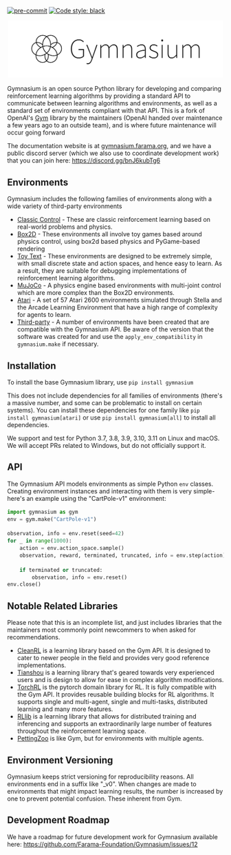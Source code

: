[![pre-commit](https://img.shields.io/badge/pre--commit-enabled-brightgreen?logo=pre-commit&logoColor=white)](https://pre-commit.com/) [![Code style: black](https://img.shields.io/badge/code%20style-black-000000.svg)](https://github.com/psf/black)

<p align="center">
    <img src="https://raw.githubusercontent.com/Farama-Foundation/Gymnasium/main/gymnasium-text.png" width="500px"/>
</p>


Gymnasium is an open source Python library for developing and comparing reinforcement learning algorithms by providing a standard API to communicate between learning algorithms and environments, as well as a standard set of environments compliant with that API. This is a fork of OpenAI's [Gym](https://github.com/openai/gym) library by the maintainers (OpenAI handed over maintenance a few years ago to an outside team), and is where future maintenance will occur going forward

The documentation website is at [gymnasium.farama.org](https://gymnasium.farama.org), and we have a public discord server (which we also use to coordinate development work) that you can join here: https://discord.gg/bnJ6kubTg6


## Environments

Gymnasium includes the following families of environments along with a wide variety of third-party environments
* [Classic Control](https://gymnasium.farama.org/environments/classic_control/) - These are classic reinforcement learning based on real-world problems and physics.
* [Box2D](https://gymnasium.farama.org/environments/box2d/) - These environments all involve toy games based around physics control, using box2d based physics and PyGame-based rendering
* [Toy Text](https://gymnasium.farama.org/environments/toy_text/) - These environments are designed to be extremely simple, with small discrete state and action spaces, and hence easy to learn. As a result, they are suitable for debugging implementations of reinforcement learning algorithms.
* [MuJoCo](https://gymnasium.farama.org/environments/mujoco/) - A physics engine based environments with multi-joint control which are more complex than the Box2D environments.
* [Atari](https://gymnasium.farama.org/environments/atari/) - A set of 57 Atari 2600 environments simulated through Stella and the Arcade Learning Environment that have a high range of complexity for agents to learn.
* [Third-party](https://gymnasium.farama.org/environments/third_party_environments/) - A number of environments have been created that are compatible with the Gymnasium API. Be aware of the version that the software was created for and use the `apply_env_compatibility` in `gymnasium.make` if necessary.


## Installation

To install the base Gymnasium library, use `pip install gymnasium`

This does not include dependencies for all families of environments (there's a massive number, and some can be problematic to install on certain systems). You can install these dependencies for one family like `pip install gymnasium[atari]` or use `pip install gymnasium[all]` to install all dependencies.

We support and test for Python 3.7, 3.8, 3.9, 3.10, 3.11 on Linux and macOS. We will accept PRs related to Windows, but do not officially support it.

## API

The Gymnasium API models environments as simple Python `env` classes. Creating environment instances and interacting with them is very simple- here's an example using the "CartPole-v1" environment:

```python
import gymnasium as gym
env = gym.make("CartPole-v1")

observation, info = env.reset(seed=42)
for _ in range(1000):
    action = env.action_space.sample()
    observation, reward, terminated, truncated, info = env.step(action)

    if terminated or truncated:
        observation, info = env.reset()
env.close()
```

## Notable Related Libraries

Please note that this is an incomplete list, and just includes libraries that the maintainers most commonly point newcommers to when asked for recommendations.

* [CleanRL](https://github.com/vwxyzjn/cleanrl) is a learning library based on the Gym API. It is designed to cater to newer people in the field and provides very good reference implementations.
* [Tianshou](https://github.com/thu-ml/tianshou) is a learning library that's geared towards very experienced users and is design to allow for ease in complex algorithm modifications.
* [TorchRL](https://github.com/pytorch/rl) is the pytorch domain library for RL. It is fully compatible with the Gym API. It provides reusable building blocks for RL algorithms. It supports single and multi-agent, single and multi-tasks, distributed learning and many more features.
* [RLlib](https://docs.ray.io/en/latest/rllib/index.html) is a learning library that allows for distributed training and inferencing and supports an extraordinarily large number of features throughout the reinforcement learning space.
* [PettingZoo](https://github.com/Farama-Foundation/PettingZoo) is like Gym, but for environments with multiple agents.


## Environment Versioning

Gymnasium keeps strict versioning for reproducibility reasons. All environments end in a suffix like "\_v0".  When changes are made to environments that might impact learning results, the number is increased by one to prevent potential confusion. These inherent from Gym.


## Development Roadmap

We have a roadmap for future development work for Gymnasium available here: https://github.com/Farama-Foundation/Gymnasium/issues/12

